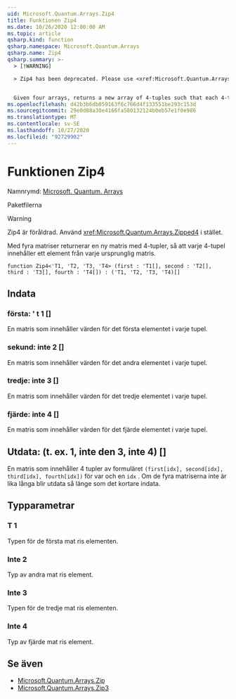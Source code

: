 ```yaml
---
uid: Microsoft.Quantum.Arrays.Zip4
title: Funktionen Zip4
ms.date: 10/26/2020 12:00:00 AM
ms.topic: article
qsharp.kind: function
qsharp.namespace: Microsoft.Quantum.Arrays
qsharp.name: Zip4
qsharp.summary: >-
  > [!WARNING]

  > Zip4 has been deprecated. Please use <xref:Microsoft.Quantum.Arrays.Zipped4> instead.


  Given four arrays, returns a new array of 4-tuples such that each 4-tuple contains an element from each original array.
ms.openlocfilehash: d42b3b6db059163f6c766d4f133551be293c153d
ms.sourcegitcommit: 29e0d88a30e4166fa580132124b0eb57e1f0e986
ms.translationtype: MT
ms.contentlocale: sv-SE
ms.lasthandoff: 10/27/2020
ms.locfileid: "92729902"
---
```

# <a name="zip4-function"></a>Funktionen Zip4

Namnrymd: [Microsoft. Quantum. Arrays](xref:Microsoft.Quantum.Arrays)

Paketfilerna [](https://nuget.org/packages/)


> [!WARNING]
> Zip4 är föråldrad. Använd <xref:Microsoft.Quantum.Arrays.Zipped4> i stället.

Med fyra matriser returnerar en ny matris med 4-tupler, så att varje 4-tupel innehåller ett element från varje ursprunglig matris.

```qsharp
function Zip4<'T1, 'T2, 'T3, 'T4> (first : 'T1[], second : 'T2[], third : 'T3[], fourth : 'T4[]) : ('T1, 'T2, 'T3, 'T4)[]
```


## <a name="input"></a>Indata

### <a name="first--t1"></a>första: ' t 1 []

En matris som innehåller värden för det första elementet i varje tupel.


### <a name="second--t2"></a>sekund: inte 2 []

En matris som innehåller värden för det andra elementet i varje tupel.


### <a name="third--t3"></a>tredje: inte 3 []

En matris som innehåller värden för det tredje elementet i varje tupel.


### <a name="fourth--t4"></a>fjärde: inte 4 []

En matris som innehåller värden för det fjärde elementet i varje tupel.



## <a name="output--t1t2t3t4"></a>Utdata: (t. ex. 1, inte den 3, inte 4) []

En matris som innehåller 4 tupler av formuläret `(first[idx], second[idx], third[idx], fourth[idx])` för var och en `idx` . Om de fyra matriserna inte är lika långa blir utdata så länge som det kortare indata.

## <a name="type-parameters"></a>Typparametrar

### <a name="t1"></a>T 1

Typen för de första mat ris elementen.
### <a name="t2"></a>Inte 2

Typ av andra mat ris element.
### <a name="t3"></a>Inte 3

Typen för de tredje mat ris elementen.
### <a name="t4"></a>Inte 4

Typ av fjärde mat ris element.

## <a name="see-also"></a>Se även

- [Microsoft.Quantum.Arrays.Zip](xref:Microsoft.Quantum.Arrays.Zip)
- [Microsoft.Quantum.Arrays.Zip3](xref:Microsoft.Quantum.Arrays.Zip3)